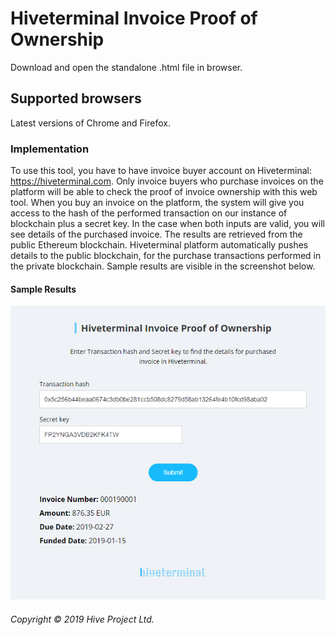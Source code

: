 # Hiveterminal Invoice Proof of Ownership

Download and open the standalone .html file in browser. 

## Supported browsers

Latest versions of Chrome and Firefox. 

### Implementation

To use this tool, you have to have invoice buyer account  on Hiveterminal: https://hiveterminal.com.
Only invoice buyers who purchase invoices on the platform will be able to check the proof of invoice ownership with this web tool. 
When you buy an invoice on the platform, the system will give you access to the hash of the performed transaction on our instance of blockchain plus a secret key. 
In the case when both inputs are valid, you will see details of the purchased invoice.
The results are retrieved from the public Ethereum blockchain. 
Hiveterminal platform automatically pushes details to the public blockchain, for the purchase transactions performed in the private blockchain. 
Sample results are visible in the screenshot below. 

#### Sample Results

![Invoice proof form](images/invoice_proof_form.png)  

###### Copyright © 2019 Hive Project Ltd.
